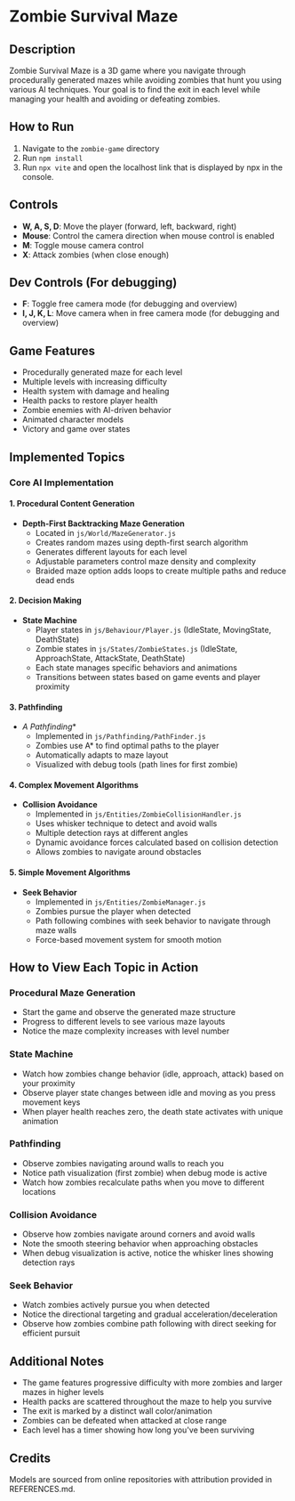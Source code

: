 # Zombie Survival Maze

## Description
Zombie Survival Maze is a 3D game where you navigate through procedurally generated mazes while avoiding zombies that hunt you using various AI techniques. Your goal is to find the exit in each level while managing your health and avoiding or defeating zombies.

## How to Run
1. Navigate to the `zombie-game` directory
2. Run `npm install`
3. Run `npx vite` and open the localhost link that is displayed by npx in the console.

## Controls
- **W, A, S, D**: Move the player (forward, left, backward, right)
- **Mouse**: Control the camera direction when mouse control is enabled
- **M**: Toggle mouse camera control
- **X**: Attack zombies (when close enough)

## Dev Controls (For debugging)
- **F**: Toggle free camera mode (for debugging and overview)
- **I, J, K, L**: Move camera when in free camera mode (for debugging and overview)

## Game Features
- Procedurally generated maze for each level
- Multiple levels with increasing difficulty
- Health system with damage and healing
- Health packs to restore player health
- Zombie enemies with AI-driven behavior
- Animated character models
- Victory and game over states

## Implemented Topics

### Core AI Implementation

#### 1. Procedural Content Generation
- **Depth-First Backtracking Maze Generation**
  - Located in `js/World/MazeGenerator.js`
  - Creates random mazes using depth-first search algorithm
  - Generates different layouts for each level
  - Adjustable parameters control maze density and complexity
  - Braided maze option adds loops to create multiple paths and reduce dead ends

#### 2. Decision Making
- **State Machine**
  - Player states in `js/Behaviour/Player.js` (IdleState, MovingState, DeathState)
  - Zombie states in `js/States/ZombieStates.js` (IdleState, ApproachState, AttackState, DeathState)
  - Each state manages specific behaviors and animations
  - Transitions between states based on game events and player proximity

#### 3. Pathfinding
- **A* Pathfinding**
  - Implemented in `js/Pathfinding/PathFinder.js`
  - Zombies use A* to find optimal paths to the player
  - Automatically adapts to maze layout
  - Visualized with debug tools (path lines for first zombie)

#### 4. Complex Movement Algorithms
- **Collision Avoidance**
  - Implemented in `js/Entities/ZombieCollisionHandler.js`
  - Uses whisker technique to detect and avoid walls
  - Multiple detection rays at different angles
  - Dynamic avoidance forces calculated based on collision detection
  - Allows zombies to navigate around obstacles

#### 5. Simple Movement Algorithms
- **Seek Behavior**
  - Implemented in `js/Entities/ZombieManager.js`
  - Zombies pursue the player when detected
  - Path following combines with seek behavior to navigate through maze walls
  - Force-based movement system for smooth motion

## How to View Each Topic in Action

### Procedural Maze Generation
- Start the game and observe the generated maze structure
- Progress to different levels to see various maze layouts
- Notice the maze complexity increases with level number

### State Machine
- Watch how zombies change behavior (idle, approach, attack) based on your proximity
- Observe player state changes between idle and moving as you press movement keys
- When player health reaches zero, the death state activates with unique animation

### Pathfinding
- Observe zombies navigating around walls to reach you
- Notice path visualization (first zombie) when debug mode is active
- Watch how zombies recalculate paths when you move to different locations

### Collision Avoidance
- Observe how zombies navigate around corners and avoid walls
- Note the smooth steering behavior when approaching obstacles
- When debug visualization is active, notice the whisker lines showing detection rays

### Seek Behavior
- Watch zombies actively pursue you when detected
- Notice the directional targeting and gradual acceleration/deceleration
- Observe how zombies combine path following with direct seeking for efficient pursuit

## Additional Notes
- The game features progressive difficulty with more zombies and larger mazes in higher levels
- Health packs are scattered throughout the maze to help you survive
- The exit is marked by a distinct wall color/animation
- Zombies can be defeated when attacked at close range
- Each level has a timer showing how long you've been surviving

## Credits
Models are sourced from online repositories with attribution provided in REFERENCES.md.